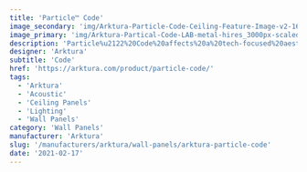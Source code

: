 ```yaml
---
title: 'Particle™ Code'
image_secondary: 'img/Arktura-Particle-Code-Ceiling-Feature-Image-v2-1600x1600.png'
image_primary: 'img/Arktura-Partical-Code-LAB-metal-hires_3000px-scaled.jpg'
description: 'Particle%u2122%20Code%20affects%20a%20tech-focused%20aesthetic%20to%20your%20space%20with%20linear%20micro-perforations%20inspired%20by%20genome%20sequencing%20and%20lines%20of%20digital%20code.%20Similar%20to%20our%20Vapor%AE%20Products%2C%20this%20panel%20system%20is%20fully%20compatible%20with%20Arktura%27s%20Vertika%AE%20wall%20channel%20and%20standard%20grid%20systems%2C%20to%20make%20installation%20across%20walls%20and%20tiled%20ceiling%20systems%20effortless.%20Add%20available%20custom%20colors%2C%20non-woven%20acoustic%20fabric%20backers%2C%20to%20reduce%20noise%2C%20and%20Arktura%27s%20integrated%20lighting%2C%20and%20the%20possibilities%20are%20truly%20endless.'
designer: 'Arktura'
subtitle: 'Code'
href: 'https://arktura.com/product/particle-code/'
tags:
  - 'Arktura'
  - 'Acoustic'
  - 'Ceiling Panels'
  - 'Lighting'
  - 'Wall Panels'
category: 'Wall Panels'
manufacturer: 'Arktura'
slug: '/manufacturers/arktura/wall-panels/arktura-particle-code'
date: '2021-02-17'
---
```

